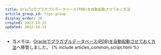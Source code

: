 ```yaml
---
title: Oracleでプラガブルデータベース(PDB)を自動起動させておく方法
article_group_id: tips-group
display_order: 20
created: 2022-10-25
updated: 2022-10-25
---
```

- 当メモは、[Oracleでプラガブルデータベース(PDB)を自動起動させておく方法](https://thinktwice.tech/it/oracle/how_to_keep_a_pluggable_database_pdb_automatically_started_in_oracle/)へ移管しました。
{% include articles_common_script.html %}
